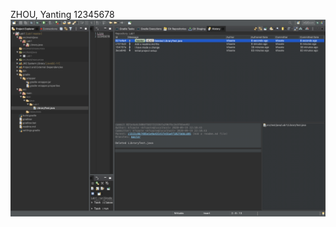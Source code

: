 ZHOU, Yanting
12345678
![alt text](https://github.com/saote/comp3111-lab1/blob/master/%E6%88%AA%E5%B1%8F2020-09-19%E4%B8%8B%E5%8D%8810.10.58.png)
